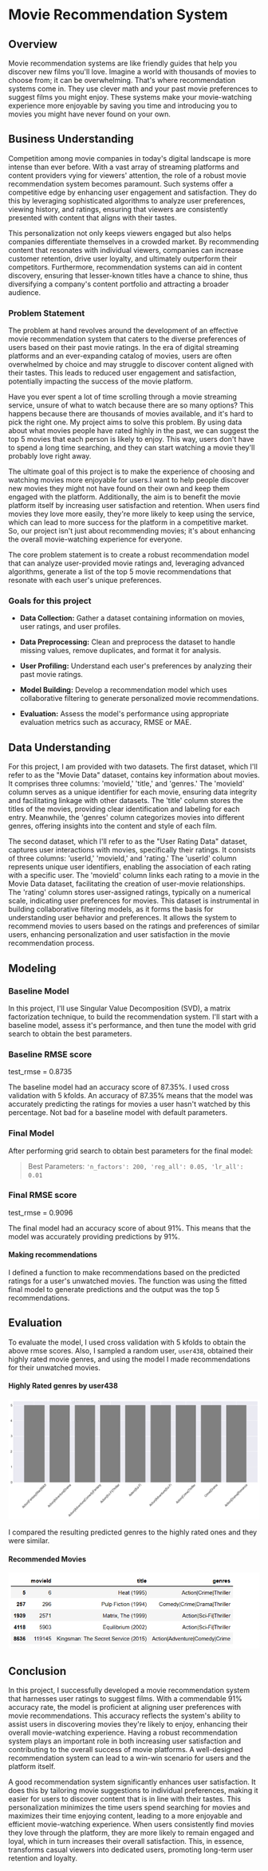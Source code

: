 # Movie Recommendation System
## Overview
Movie recommendation systems are like friendly guides that help you discover new films you'll love. Imagine a world with thousands of movies to choose from; it can be overwhelming. That's where recommendation systems come in. They use clever math and your past movie preferences to suggest films you might enjoy. These systems make your movie-watching experience more enjoyable by saving you time and introducing you to movies you might have never found on your own.

## Business Understanding
Competition among movie companies in today's digital landscape is more intense than ever before. With a vast array of streaming platforms and content providers vying for viewers' attention, the role of a robust movie recommendation system becomes paramount. Such systems offer a competitive edge by enhancing user engagement and satisfaction. They do this by leveraging sophisticated algorithms to analyze user preferences, viewing history, and ratings, ensuring that viewers are consistently presented with content that aligns with their tastes.

This personalization not only keeps viewers engaged but also helps companies differentiate themselves in a crowded market. By recommending content that resonates with individual viewers, companies can increase customer retention, drive user loyalty, and ultimately outperform their competitors. Furthermore, recommendation systems can aid in content discovery, ensuring that lesser-known titles have a chance to shine, thus diversifying a company's content portfolio and attracting a broader audience.

### Problem Statement
The problem at hand revolves around the development of an effective movie recommendation system that caters to the diverse preferences of users based on their past movie ratings. In the era of digital streaming platforms and an ever-expanding catalog of movies, users are often overwhelmed by choice and may struggle to discover content aligned with their tastes. This leads to reduced user engagement and satisfaction, potentially impacting the success of the movie platform.

Have you ever spent a lot of time scrolling through a movie streaming service, unsure of what to watch because there are so many options? This happens because there are thousands of movies available, and it's hard to pick the right one. My project aims to solve this problem. By using data about what movies people have rated highly in the past, we can suggest the top 5 movies that each person is likely to enjoy. This way, users don't have to spend a long time searching, and they can start watching a movie they'll probably love right away.

The ultimate goal of this project is to make the experience of choosing and watching movies more enjoyable for users.I want to help people discover new movies they might not have found on their own and keep them engaged with the platform. Additionally, the aim is to benefit the movie platform itself by increasing user satisfaction and retention. When users find movies they love more easily, they're more likely to keep using the service, which can lead to more success for the platform in a competitive market. So, our project isn't just about recommending movies; it's about enhancing the overall movie-watching experience for everyone.

The core problem statement is to create a robust recommendation model that can analyze user-provided movie ratings and, leveraging advanced algorithms, generate a list of the top 5 movie recommendations that resonate with each user's unique preferences.

### Goals for this project
* **Data Collection:**
Gather a dataset containing information on movies, user ratings, and user profiles.

* **Data Preprocessing:**
Clean and preprocess the dataset to handle missing values, remove duplicates, and format it for analysis.

* **User Profiling:** 
Understand each user's preferences by analyzing their past movie ratings.

* **Model Building:**
Develop a recommendation model which uses collaborative filtering to generate personalized movie recommendations.

* **Evaluation:**
Assess the model's performance using appropriate evaluation metrics such as accuracy, RMSE or MAE.


## Data Understanding
For this project, I am provided with two datasets. The first dataset, which I'll refer to as the "Movie Data" dataset, contains key information about movies. It comprises three columns: 'movieId,' 'title,' and 'genres.' The 'movieId' column serves as a unique identifier for each movie, ensuring data integrity and facilitating linkage with other datasets. The 'title' column stores the titles of the movies, providing clear identification and labeling for each entry. Meanwhile, the 'genres' column categorizes movies into different genres, offering insights into the content and style of each film.

The second dataset, which I'll refer to as the "User Rating Data" dataset, captures user interactions with movies, specifically their ratings. It consists of three columns: 'userId,' 'movieId,' and 'rating.' The 'userId' column represents unique user identifiers, enabling the association of each rating with a specific user. The 'movieId' column links each rating to a movie in the Movie Data dataset, facilitating the creation of user-movie relationships. The 'rating' column stores user-assigned ratings, typically on a numerical scale, indicating user preferences for movies. This dataset is instrumental in building collaborative filtering models, as it forms the basis for understanding user behavior and preferences. It allows the system to recommend movies to users based on the ratings and preferences of similar users, enhancing personalization and user satisfaction in the movie recommendation process.

## Modeling
### Baseline Model
In this project, I'll use Singular Value Decomposition (SVD), a matrix factorization technique, to build the recommendation system. I'll start with a baseline model, assess it's performance, and then tune the model with grid search to obtain the best parameters.

### Baseline RMSE score
test_rmse =  0.8735

The baseline model had an accuracy score of 87.35%. 
I used cross validation with 5 kfolds.
An accuracy of 87.35% means that the model was accurately predicting the ratings for movies a user hasn't watched by this percentage. Not bad for a baseline model with default parameters.

### Final Model
After performing grid search to obtain best parameters for the final model:

> Best Parameters:
`'n_factors': 200, 'reg_all': 0.05, 'lr_all': 0.01`

### Final RMSE score
test_rmse =  0.9096

The final model had an accuracy score of about 91%.
This means that the model was accurately providing predictions by 91%.

#### Making recommendations
I defined a function to make recommendations based on the predicted ratings for a user's unwatched movies. The function was using the fitted final model to generate predictions and the output was the top 5 recommendations.

## Evaluation
To evaluate the model, I used cross validation with 5 kfolds to obtain the above rmse scores.
Also, I sampled a random user, `user438`, obtained their highly rated movie genres, and using the model I made recommendations for their unwatched movies.

#### Highly Rated genres by  user438
![Highly rated](Images/rated.png)

I compared the resulting predicted genres to the highly rated ones and they were similar.

#### Recommended Movies
![Predcited](Images/Predicted.png)

## Conclusion
In this project, I successfully developed a movie recommendation system that harnesses user ratings to suggest films. With a commendable 91% accuracy rate, the model is proficient at aligning user preferences with movie recommendations. This accuracy reflects the system's ability to assist users in discovering movies they're likely to enjoy, enhancing their overall movie-watching experience. Having a robust recommendation system plays an important role in both increasing user satisfaction and contributing to the overall success of movie platforms. A well-designed recommendation system can lead to a win-win scenario for users and the platform itself.

A good recommendation system significantly enhances user satisfaction. It does this by tailoring movie suggestions to individual preferences, making it easier for users to discover content that is in line with their tastes. This personalization minimizes the time users spend searching for movies and maximizes their time enjoying content, leading to a more enjoyable and efficient movie-watching experience. When users consistently find movies they love through the platform, they are more likely to remain engaged and loyal, which in turn increases their overall satisfaction. This, in essence, transforms casual viewers into dedicated users, promoting long-term user retention and loyalty.